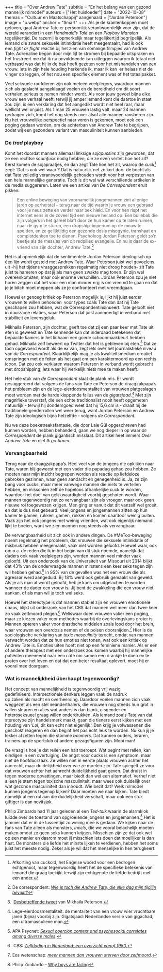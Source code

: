 +++
title = "Over Andrew Tate"
subtitle = "En het belang van een gezond mannelijk rolmodel"
auteurs = ["Het huisloeder"]
date = "2022-10-08"
themas = "Cultuur en Maatschappij"
aangehaald = ["Jordan Peterson"]
image = "b.webp"
anchor = "Smart"
+++
Als je de krantenkoppen moet geloven, gaat Andrew Tate er persoonlijk verantwoordelijk voor zijn, dat de wereld verandert in een *Handmaid’s Tale* en een *Playboy Mansion* tegelijkertijd. De razernij is opmerkelijk maar tegelijkertijd begrijpelijk. Als iemand die zware seksuele intimidatie heeft meegemaakt, had ik ook een *fight or flight* reactie bij het zien van sommige filmpjes van Andrew Tate. Adrenaline begon door mijn lijf te stromen bij bepaalde uitspraken en het frustreert me dat ik nu onvoldoende kan uitleggen waarom ik totaal niet verbaasd was dat hij in de bak heeft gezeten voor het mishandelen van een vrouw. Iets in zijn hele houding herkende ik, maar ik kan  er helaas niet de vinger op leggen, of het nou een specifiek element was of het totaalpakket. 

Veel seksuele roofdieren zijn ook meteen veelplegers, waardoor mannen zich als geslacht aangeklaagd voelen en de bereidheid om dit soort verhalen serieus te nemen minder wordt. Als voor jouw gevoel bijna elke vrouw een verhaal heeft, terwijl jij amper iemand kent die daartoe in staat zou zijn, is een verklaring dat het aangedikt wordt niet heel raar, maar wellicht wel onjuist. Als 1 man 25 vrouwen lastig valt, maar 24 mannen gedragen zich, komt het nog steeds over alsof alle mannen ransberen zijn. Nu het vrouwelijke perspectief naar voren is gekomen, moet ook een poging gedaan worden, om de achterban van Andrew Tate te begrijpen, zodat wij een gezondere variant van masculiniteit kunnen aanbieden.

### De *trad* playboy

Komt het doordat mannen allemaal linksige *sojapussies* zijn geworden, dat ze een rechtse *scumfuck* nodig hebben, die ze even vertelt hoe het zit? Eerst komen de sojapraatjes, en dan zegt Tate hoe het zit, waarop de *cuck*[^1] zegt: ‘Dat is ook wel waar’? Dat is natuurlijk net zo kort door de bocht als dat Tate volledig verantwoordelijk gehouden wordt voor het verpesten van een hele mannelijke generatie. Toch is dit wel wat verschillende artikelen in de media suggereren. Laten we een artikel van *De Correspondent* eruit pikken:

> Een online beweging van voornamelijk jongemannen zint al enige jaren op eerherstel – terug naar de tijd waarin je vrouw een gebraad voor je neus zette en verder haar bek hield. En voor hen rispt het internet eens in de zoveel tijd een nieuwe heiland op. Een bullebak die zijn volgers in het gareel blaft door ze hun kamer op te laten ruimen, naar de gym te sturen, een dropship-imperium op de mouw te spelden, en ze gelijktijdig een gezonde dosis misogynie, transhaat en complotdenken toe te dienen. Psycholoog Jordan Peterson geldt zo’n beetje als de messias van dit redpilled evangelie. En nu is daar de ex-vriend van zijn dochter, Andrew Tate.[^2]

Het is al opmerkelijk dat de sentimentele Jordan Peterson ideologisch op één lijn wordt gesteld met Andrew Tate. Waar Peterson juist wel gevoelens uit -hij het tijdens vraaggesprekken regelmatig niet droog houden- zit Tate juist te hameren op dat jij als man geen zwakte mag tonen. Er zijn wel overeenkomsten, maar ook enorme verschillen. Jordan Peterson zou je niet horen zeggen dat het voor een man minder erg is om vreemd te gaan en dat je je bitch moet meppen als ze je confronteert met vreemdgaan. 

Hoewel er genoeg kritiek op Peterson mogelijk is, lijkt hij juist eerder vrouwen te willen behoeden  voor types zoals Tate dan dat hij Tate geschapen zou hebben, wat de Correspondentinsinueert. Tate gelooft niet in duurzame relaties, waar Peterson dat juist aanmoedigt in verband met stabiliteit en levensgeluk. 

Mikhaila Peterson, zijn dochter, geeft toe dat zij een paar keer met Tate uit eten is geweest en Tate kennende kan dat inderdaad betekenen dat bepaalde kamers in het lichaam een goede schoonmaakbeurt hebben gehad. Mikhaila zelf beweert op Twitter dat het is gebleven bij eten.[^3] Dat ze toch opgevoerd wordt als de ex van, zegt iets over het journalistieke niveau van *de Correspondent*. Klaarblijkelijk mag je als kwaliteitsmedium creatief omspringen met de feiten als het gaat om een karaktermoord op een rechts icoon. Dat zou ook verklaren waarom Peterson in verband wordt gebracht met dropshipping, iets waar hij werkelijk niets mee te maken heeft.

Het hele stuk van *de Correspondent* slaat de plank mis. Er wordt gesuggereerd dat volgens de fans van Tate en Peterson de draagzakpapa’s het probleem zijn en de lege-eierdoosmentaliteit van vrouwen platgeslagen moet worden met de harde kloppende fallus van de *gigatsjaad*.[^4] Met zijn magnifieke toverstaf, die een echte traditionalist nooit heeft opgemeten natuurlijk - terwijl hij dondersgoed weet dat hij 15,6 cm is - draait hij de traditionele genderrollen wel weer terug, want Jordan Peterson en Andrew Tate zijn ideologisch bijna hetzelfde - volgens *de Correspondent*. 

Nu we deze boeketreeksfantasie, die door Lale Gül opgeschreven had kunnen worden, hebben behandeld, gaan we nog dieper in op waar *de Correspondent* de plank gigantisch misslaat. Dit artikel heet immers *Over Andrew Tate* en niet *Ik ga baren*.

### Vervangbaarheid

Terug naar de draagzakpapa’s. Heel veel van de jongens die opkijken naar Tate, waren blij geweest met een vader die papadag gehad zou hebben. Ze moeten naar mijn inzicht begrepen worden als reactie op liefdeloze gebroken gezinnen, waar geen aandacht en genegenheid is. Ja, ze zijn bang voor cucks, maar meer vanwege mannen die niets te vertellen hebben, en misschien zelf de hopeloos afhankelijke cuck te worden, waardoor het doel van gelijkwaardigheid voorbij geschoten wordt. Waar mannen tegenwoordig net zo vervangbaar zijn als vroeger, maar ook geen nieuwe rol toegewezen krijgen. Men ging er vanuit dat dit vanzelf wel groeit, en dat is dus niet gebeurd. Veel jongens en jongemannen zitten op hun kamer te gamen, rukken, gamen, rukken en komen daardoor weinig buiten. Vaak zijn het ook jongens met weinig vrienden, wat ook eigenlijk niemand lijkt te boeien, want we zien mannen nog steeds als vervangbaar.

De vervangbaarheid uit zich ook in andere dingen. De #MeToo-beweging noemt regelmatig het probleem, dat vrouwen die seksuele intimidatie of misbruik hebben meegemaakt, vaak niet worden geloofd. Hoewel waar, ook om o.a. de reden die ik in het begin van dit stuk noemde, namelijk dat daders ook vaak veelplegers zijn, worden mannen veel minder vaak geloofd. Uit een onderzoek van de Universiteit van Missouri uit 2014 blijkt dat 43% van de ondervraagde mannen minstens een keer seks tegen zijn wil hebben gehad.[^5] In 95% van de gevallen was het een vrouw die als agressor werd aangeduid. Bij 18% werd ook gebruik gemaakt van geweld. Als je als man al wordt geloofd, heb je kans om uitgelachen te worden wanneer de dader een vrouw is. Jij bent de zwakkeling die een vrouw niet aankan, of als man wil je toch wel seks.

Hoewel het stereotype is dat mannen stabiel zijn en vrouwen emotionele chaos, blijkt uit onderzoek van het CBS dat mannen wel meer dan twee keer zo vaak zelfmoord plegen.[^6] Weliswaar doen vrouwen vaker een poging, maar ze kiezen vaker voor methodes waarbij de overlevingskans groter is. Mannen opteren vaker voor drastische middelen zoals lood door het brein, waar vrouwen een overdosis nemen of de polsen doorsnijden.[^7] Hier is de sociologische verklaring van *toxic masculinity* terecht, omdat van mannen verwacht worden dat ze hun emoties niet tonen, wat ook een kritiek op Andrew Tate is. Emoties uiten hoeft niet op een feminiene manier. Als er een of andere therapeut met een onderzoek zou komen waarbij hij mannelijke patiënten meeneemt naar een café om samen een drankje te doen en te praten over het leven en dat dat een beter resultaat oplevert, moet hij er vooral mee doorgaan.

### Wat is mannelijkheid überhaupt tegenwoordig?

Het concept van mannelijkheid is tegenwoordig vrij wazig gedefinieerd. Intersectionele denkers leggen vaak de nadruk op zaken als macht en overheersing. Daardoor voelen mannen zich vaak weggezet als een stel neanderthalers, die vrouwen nog steeds hun grot in willen sleuren en alles wat anders is dan blank, cisgender en heteroseksueel graag willen onderdrukken. Als iemand zoals Tate van dat stereotype zijn handelsmerk maakt, gaan die tieners eerst kijken met een houding van ‘*Lol*, dit kan echt niet eigenlijk.’ Dan krijg je volwassenen die geschokt reageren en dan begint het pas echt leuk te worden. Nu kun jij je lekker afzetten tegen die stomme *boomers*. Dat kunnen ouders, leraren, trainers op de sportclub of andere gezagsfiguren zijn. Mooi man!

De vraag is hoe je dat rellen een halt toeroept. Wat begint met rellen, kan eindigen in een overtuiging. De angst voor cucks is een symptoom, maar niet de hoofdoorzaak. Ze willen niet in eerste plaats vrouwen achter het aanrecht, maar duidelijkheid over wie ze moeten zijn. Tate spiegelt ze voor dat vrouwen achter het aanrecht duidelijkheid gaat geven. Dat druist in tegen moderne opvattingen, maar biedt dan wel een alternatief. Verhef niet alleen je stem tegen toxische masculiniteit, maar wees ook duidelijk over wat gezonde masculiniteit dan inhoudt. Wie bezit dat? Welk rolmodel kunnen jongens tegenop kijken? Daar moeten we naar kijken. Tate biedt namelijk al een rol aan die duidelijkheid verschaft, maar ook een stuk giftiger is dan novitsjok.

Philip Zimbardo had 11 jaar geleden al een *Ted-talk* waarin de alarmklok luidde over de toestand van opgroeiende jongens en jongemannen.[^8] Het is jammer dat er in de tussentijd zo weinig mee is gedaan. We kijken naar de fans van Tate alleen als monsters, *incels*, die we vooral belachelijk moeten maken omdat ze geen seks kunnen krijgen. Misschien zijn ze dat ook wel op een manier en daarom moet jij misschien iets doen dat moeilijker is dan haat. De monsters die liefde het minste lijken te verdienen, hebben het soms juist het meeste nodig. Zeker als je wil dat het menselijke in hen terugkeert. 

[^1]: Afkorting van cuckold, het Engelse woord voor een bedrogen echtgenoot, maar tegenwoordig heeft het de specifieke betekenis van iemand die graag toekijkt terwijl zijn echtgenote de liefde bedrijft met een ander.
[^2]: De correspondent: *[Wie is toch die Andrew Tate, die elke dag mijn tijdlijn bevuilt?](https://decorrespondent.nl/13630/wie-is-toch-die-andrew-tate-die-elke-dag-mijn-sociale-media-bevuilt/20910852696030-b536910a)*
[^3]: [Desbetreffende tweet](https://twitter.com/mikhailafuller/status/1294314790421237761?s=21) van Mikhaila Peterson.
[^4]: Lege-eierdoosmentaliteit: de mentaliteit van een vrouw wier vruchtbare jaren (bijna) voorbij zijn. Gigatsjaad: Nederlandse versie van gigachad, een ultramasculiene man.
[^5]: APA Psycnet: *[Sexual coercion context and psychosocial correlates among diverse males](https://psycnet.apa.org/record/2014-09544-001)*.
[^6]: CBS: *[Zelfdoding in Nederland: een overzicht vanaf 1950.](https://www.cbs.nl/nl-nl/longread/statistische-trends/2021/zelfdoding-in-nederland-een-overzicht-vanaf-1950/2-resultaten)*
[^7]: Eos wetenschap: *[meer mannen dan vrouwen sterven door zelfmoord](https://www.eoswetenschap.eu/psyche-brein/meer-mannen-dan-vrouwen-sterven-door-zelfmoord)*.
[^8]: Philip Zimbardo – [Why boys are failing](https://youtu.be/sgAu1i6aChs)
